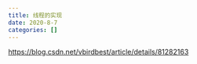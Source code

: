 ```yaml
---
title: 线程的实现
date: 2020-8-7
categories: []
---
```


https://blog.csdn.net/vbirdbest/article/details/81282163

